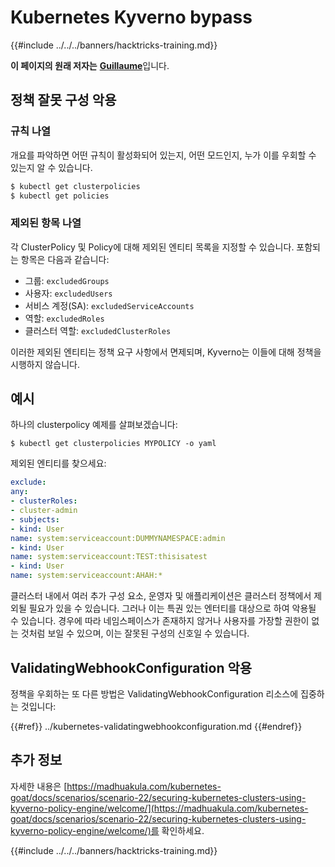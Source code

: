 # Kubernetes Kyverno bypass

{{#include ../../../banners/hacktricks-training.md}}

**이 페이지의 원래 저자는** [**Guillaume**](https://www.linkedin.com/in/guillaume-chapela-ab4b9a196)입니다.


## 정책 잘못 구성 악용

### 규칙 나열

개요를 파악하면 어떤 규칙이 활성화되어 있는지, 어떤 모드인지, 누가 이를 우회할 수 있는지 알 수 있습니다.
```bash
$ kubectl get clusterpolicies
$ kubectl get policies
```
### 제외된 항목 나열

각 ClusterPolicy 및 Policy에 대해 제외된 엔티티 목록을 지정할 수 있습니다. 포함되는 항목은 다음과 같습니다:

- 그룹: `excludedGroups`
- 사용자: `excludedUsers`
- 서비스 계정(SA): `excludedServiceAccounts`
- 역할: `excludedRoles`
- 클러스터 역할: `excludedClusterRoles`

이러한 제외된 엔티티는 정책 요구 사항에서 면제되며, Kyverno는 이들에 대해 정책을 시행하지 않습니다.

## 예시

하나의 clusterpolicy 예제를 살펴보겠습니다:
```
$ kubectl get clusterpolicies MYPOLICY -o yaml
```
제외된 엔티티를 찾으세요:
```yaml
exclude:
any:
- clusterRoles:
- cluster-admin
- subjects:
- kind: User
name: system:serviceaccount:DUMMYNAMESPACE:admin
- kind: User
name: system:serviceaccount:TEST:thisisatest
- kind: User
name: system:serviceaccount:AHAH:*
```
클러스터 내에서 여러 추가 구성 요소, 운영자 및 애플리케이션은 클러스터 정책에서 제외될 필요가 있을 수 있습니다. 그러나 이는 특권 있는 엔터티를 대상으로 하여 악용될 수 있습니다. 경우에 따라 네임스페이스가 존재하지 않거나 사용자를 가장할 권한이 없는 것처럼 보일 수 있으며, 이는 잘못된 구성의 신호일 수 있습니다.

## ValidatingWebhookConfiguration 악용

정책을 우회하는 또 다른 방법은 ValidatingWebhookConfiguration 리소스에 집중하는 것입니다:

{{#ref}}
../kubernetes-validatingwebhookconfiguration.md
{{#endref}}

## 추가 정보

자세한 내용은 [https://madhuakula.com/kubernetes-goat/docs/scenarios/scenario-22/securing-kubernetes-clusters-using-kyverno-policy-engine/welcome/](https://madhuakula.com/kubernetes-goat/docs/scenarios/scenario-22/securing-kubernetes-clusters-using-kyverno-policy-engine/welcome/)를 확인하세요.

{{#include ../../../banners/hacktricks-training.md}}
